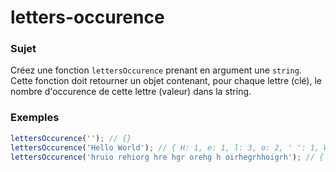# letters-occurence

### Sujet

Créez une fonction `lettersOccurence` prenant en argument une `string`.  
Cette fonction doit retourner un objet contenant, pour chaque lettre (clé), le nombre d'occurence de cette lettre (valeur) dans la string.

### Exemples

```js
lettersOccurence(''); // {}
lettersOccurence('Hello World'); // { H: 1, e: 1, l: 3, o: 2, ' ': 1, W: 1, r: 1, d: 1 }
lettersOccurence('hruio rehiorg hre hgr orehg h oirhegrhhoigrh'); // { h: 10, r: 9, u: 1, i: 4, o: 5, ' ': 7, e: 4, g: 5 }
```
